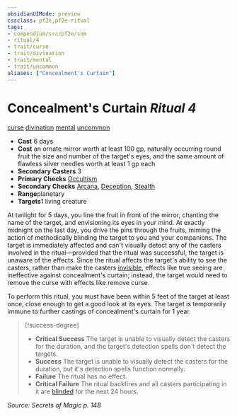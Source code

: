 ```yaml
---
obsidianUIMode: preview
cssclass: pf2e,pf2e-ritual
tags:
- compendium/src/pf2e/som
- ritual/4
- trait/curse
- trait/divination
- trait/mental
- trait/uncommon
aliases: ["Concealment's Curtain"]
---
```

# Concealment's Curtain *Ritual 4*  
[curse](rules/traits/curse.md)  [divination](rules/traits/divination.md)  [mental](rules/traits/mental.md)  [uncommon](rules/traits/uncommon.md)  

- **Cast** 6 days
- **Cost** an ornate mirror worth at least 100 gp, naturally occurring round fruit the size and number of the target's eyes, and the same amount of flawless silver needles worth at least 1 gp each
- **Secondary Casters** 3
- **Primary Checks** [Occultism](compendium/skills.md#Occultism)
- **Secondary Checks** [Arcana](compendium/skills.md#Arcana), [Deception](compendium/skills.md#Deception), [Stealth](compendium/skills.md#Stealth)
- **Range**planetary
- **Targets**1 living creature

At twilight for 5 days, you line the fruit in front of the mirror, chanting the name of the target, and envisioning its eyes in your mind. At exactly midnight on the last day, you drive the pins through the fruits, miming the action of methodically blinding the target to you and your companions. The target is immediately affected and can't visually detect any of the casters involved in the ritual—provided that the ritual was successful, the target is unaware of the effects. Since the ritual affects the target's ability to see the casters, rather than make the casters [invisible](rules/conditions.md#Invisible), effects like true seeing are ineffective against concealment's curtain; instead, the target would need to remove the curse with effects like remove curse.

To perform this ritual, you must have been within 5 feet of the target at least once, close enough to get a good look at its eyes. The target is temporarily immune to further castings of concealment's curtain for 1 year.

> [!success-degree] 
> - **Critical Success** The target is unable to visually detect the casters for the duration, and the target's detection spells don't detect the targets.
> - **Success** The target is unable to visually detect the casters for the duration, but it's detection spells function normally.
> - **Failure** The ritual has no effect.
> - **Critical Failure** The ritual backfires and all casters participating in it are [blinded](rules/conditions.md#Blinded) for the next 24 hours.

*Source: Secrets of Magic p. 148*